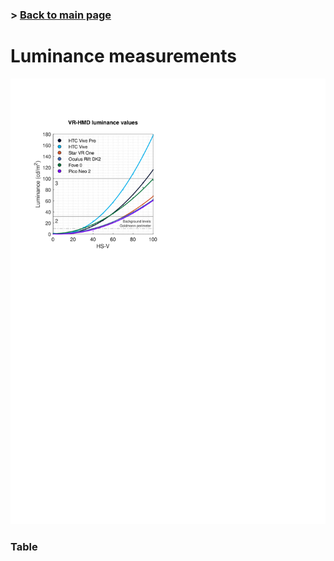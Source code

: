 ### > [Back to main page](README)
# Luminance measurements

<img src="https://github.com/ZeissVisionScienceLab/HMD-FOV/blob/main/figures/luminancefig.svg?raw=true" alt="luminance values Figure" width="800"/>

### Table